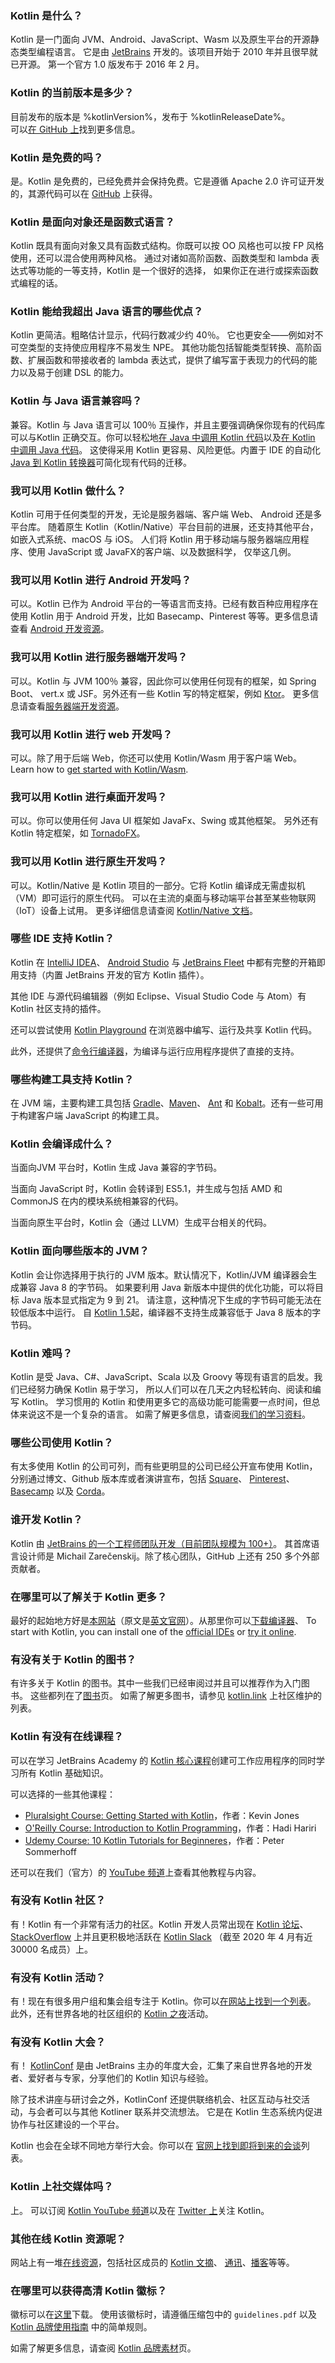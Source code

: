 [//]: # (title: FAQ)
[//]: # (description: Kotlin is a concise multiplatform programming language developed by JetBrains.)

### Kotlin 是什么？

Kotlin 是一门面向 JVM、Android、JavaScript、Wasm 以及原生平台的开源静态类型编程语言。 
它是由 [JetBrains](https://www.jetbrains.com) 开发的。该项目开始于 2010 年并且很早就已开源。
第一个官方 1.0 版发布于 2016 年 2 月。 

### Kotlin 的当前版本是多少？

目前发布的版本是 %kotlinVersion%，发布于 %kotlinReleaseDate%。  
可以[在 GitHub 上](https://github.com/jetbrains/kotlin)找到更多信息。

### Kotlin 是免费的吗？

是。Kotlin 是免费的，已经免费并会保持免费。它是遵循 Apache 2.0 许可证开发的，其源代码<!--
-->可以在 [GitHub](https://github.com/jetbrains/kotlin) 上获得。

### Kotlin 是面向对象还是函数式语言？

Kotlin 既具有面向对象又具有函数式结构。你既可以按 OO 风格也可以按 FP 风格使用，还可以混合使用两种风格。 
通过对诸如高阶函数、函数类型和 lambda 表达式等功能的一等支持，Kotlin 是一个很好的选择，
如果你正在进行或探索函数式编程的话。

### Kotlin 能给我超出 Java 语言的哪些优点？

Kotlin 更简洁。粗略估计显示，代码行数减少约 40％。
它也更安全——例如对不可空类型的支持使应用程序不易发生 NPE。
其他功能包括智能类型转换、高阶函数、扩展函数和带接收者的 lambda 表达式，提供了<!--
-->编写富于表现力的代码的能力以及易于创建 DSL 的能力。
 
### Kotlin 与 Java 语言兼容吗？

兼容。Kotlin 与 Java 语言可以 100％ 互操作，并且主要强调确保你现有的代码库<!--
-->可以与Kotlin 正确交互。你可以轻松地[在 Java 中调用 Kotlin 代码](java-to-kotlin-interop.md)以及[在 Kotlin
中调用 Java 代码](java-interop.md)。 这使得采用 Kotlin 更容易、风险更低。内置于
IDE 的自动化 [Java 到 Kotlin 转换器](mixing-java-kotlin-intellij.md#使用-j2k-将现有-java-文件转换为-kotlin-文件)可简化现有代码的迁移。

### 我可以用 Kotlin 做什么？

Kotlin 可用于任何类型的开发，无论是服务器端、客户端 Web、 Android 还是多平台库。
随着原生 Kotlin（Kotlin/Native）平台目前的进展，还支持其他平台，如嵌入式系统、macOS 与 iOS。
人们将 Kotlin 用于移动端与服务器端应用程序、使用 JavaScript 或 JavaFX的客户端、以及数据科学，
仅举这几例。

### 我可以用 Kotlin 进行 Android 开发吗？

可以。Kotlin 已作为 Android 平台的一等语言而支持。已经有数百种应用程序在使用 Kotlin
用于 Android 开发，比如 Basecamp、Pinterest 等等。更多信息请查看 [Android 开发资源](android-overview.md)。

### 我可以用 Kotlin 进行服务器端开发吗？

可以。Kotlin 与 JVM 100％ 兼容，因此你可以使用任何现有的框架，如 Spring Boot、
vert.x 或 JSF。另外还有一些 Kotlin 写的特定框架，例如 [Ktor](https://ktor.kotlincn.net)。
更多信息请查看[服务器端开发资源](server-overview.md)。

### 我可以用 Kotlin 进行 web 开发吗？

可以。除了用于后端 Web，你还可以使用 Kotlin/Wasm 用于客户端 Web。 Learn how to [get started with Kotlin/Wasm](wasm-get-started.md).

### 我可以用 Kotlin 进行桌面开发吗？

可以。你可以使用任何 Java UI 框架如 JavaFx、Swing 或其他框架。
另外还有 Kotlin 特定框架，如 [TornadoFX](https://github.com/edvin/tornadofx)。

### 我可以用 Kotlin 进行原生开发吗？

可以。Kotlin/Native 是 Kotlin 项目的一部分。它将 Kotlin 编译成无需虚拟机（VM）即可运行的原生代码。
可以在主流的桌面与移动端平台甚至某些物联网（IoT）设备上试用。
更多详细信息请查阅 [Kotlin/Native 文档](native-overview.md)。

### 哪些 IDE 支持 Kotlin？

Kotlin 在 [IntelliJ IDEA](https://www.jetbrains.com/idea/download/)、
[Android Studio](https://developer.android.com/kotlin/get-started) 与 [JetBrains Fleet](https://www.jetbrains.com/help/fleet/getting-started-with-kotlin-in-fleet.html)
中都有完整的开箱即用支持（内置 JetBrains 开发的官方 Kotlin 插件）。

其他 IDE 与源代码编辑器（例如 Eclipse、Visual Studio Code 与 Atom）有 Kotlin 社区支持的插件。

还可以尝试使用 [Kotlin Playground](https://play.kotlinlang.org) 在浏览器中编写、运行及共享
Kotlin 代码。

此外，还提供了[命令行编译器](command-line.md)，为编译与运行应用程序提供了直接的支持。
  
### 哪些构建工具支持 Kotlin？

在 JVM 端，主要构建工具包括 [Gradle](gradle.md)、[Maven](maven.md)、
[Ant](ant.md) 和 [Kobalt](https://beust.com/kobalt/home/index.html)。还有一些可用于构建客户端
JavaScript 的构建工具。

### Kotlin 会编译成什么？

当面向JVM 平台时，Kotlin 生成 Java 兼容的字节码。

当面向 JavaScript 时，Kotlin 会转译到 ES5.1，并生成与<!--
-->包括 AMD 和 CommonJS 在内的模块系统相兼容的代码。

当面向原生平台时，Kotlin 会（通过 LLVM）生成平台相关的代码。 

### Kotlin 面向哪些版本的 JVM？

Kotlin 会让你选择用于执行的 JVM 版本。默认情况下，Kotlin/JVM 编译器会生成兼容 Java 8 的字节码。
如果要利用 Java 新版本中提供的优化功能，可以将目标 Java
版本显式指定为 9 到 21。 请注意，这种情况下生成的字节码可能无法在较低版本中运行。
自 [Kotlin 1.5](whatsnew15.md#新的默认-jvm-目标-1-8)起，编译器不支持生成兼容低于 Java 8 版本的字节码。

### Kotlin 难吗？

Kotlin 是受 Java、C#、JavaScript、Scala 以及 Groovy 等现有语言的启发。我们已经努力确保
Kotlin 易于学习，
所以人们可以在几天之内轻松转向、阅读和编写 Kotlin。 
学习惯用的 Kotlin 和使用更多它的高级功能可能需要一点时间，但总体来说这不是一个复杂的语言。 
如需了解更多信息，请查阅[我们的学习资料](learning-materials-overview.md)。
 
### 哪些公司使用 Kotlin？
 
有太多使用 Kotlin 的公司可列，而有些更明显的公司已经公开宣布使用
Kotlin，分别通过博文、Github 版本库或者演讲宣布，包括
[Square](https://medium.com/square-corner-blog/square-open-source-loves-kotlin-c57c21710a17)、 [Pinterest](https://www.youtube.com/watch?v=mDpnc45WwlI)、
[Basecamp](https://signalvnoise.com/svn3/using-kotlin-to-make-android-apis-fun-again/) 以及 [Corda](https://corda.net/blog/kotlin/)。
 
### 谁开发 Kotlin？

Kotlin 由 [JetBrains 的一个工程师团队开发（目前团队规模为 100+）](https://www.jetbrains.com/)。
其首席语言设计师是 Michail Zarečenskij。除了核心团队，GitHub 上还有 250 多个外部贡献者。

### 在哪里可以了解关于 Kotlin 更多？

最好的起始地方好是[本网站](https://www.kotlincn.net)（原文是[英文官网](https://kotlinlang.org)）。从那里你可以[下载编译器](command-line.md)、
To start with Kotlin, you can install one of the [official IDEs](kotlin-ide.md) or [try it online](https://play.kotlinlang.org).

### 有没有关于 Kotlin 的图书？

有许多关于 Kotlin 的图书。其中一些我们已经审阅过并且可以推荐作为入门图书。 这些都列在了<!--
-->[图书](books.md)页。 如需了解更多图书，请参见 [kotlin.link](https://kotlin.link/) 上社区维护的列表。 

### Kotlin 有没有在线课程？

可以在学习 JetBrains Academy 的 [Kotlin 核心课程](https://hyperskill.org/tracks?category=4&utm_source=jbkotlin_hs&utm_medium=referral&utm_campaign=kotlinlang-docs&utm_content=button_1&utm_term=22.03.23)创建可工作应用程序的同时学习所有 Kotlin 基础知识。

可以选择的一些其他课程：
* [Pluralsight Course: Getting Started with Kotlin](https://www.pluralsight.com/courses/kotlin-getting-started)，作者：Kevin Jones
* [O'Reilly Course: Introduction to Kotlin Programming](https://www.oreilly.com/library/view/introduction-to-kotlin/9781491964125/)，作者：Hadi Hariri
* [Udemy Course: 10 Kotlin Tutorials for Beginneres](https://petersommerhoff.com/dev/kotlin/kotlin-beginner-tutorial/)，作者：Peter Sommerhoff

还可以在我们（官方）的 [YouTube 频道](https://www.youtube.com/c/Kotlin)上查看其他教程与内容。

### 有没有 Kotlin 社区？

有！Kotlin 有一个非常有活力的社区。Kotlin 开发人员常出现在 [Kotlin 论坛](https://discuss.kotlinlang.org)、
[StackOverflow](https://stackoverflow.com/questions/tagged/kotlin) 上并且更积极地活跃在 [Kotlin Slack](https://slack.kotlinlang.org)
（截至 2020 年 4 月有近 30000 名成员）上。

### 有没有 Kotlin 活动？
 
有！现在有很多用户组和集会组专注于 Kotlin。你可以[在网站上找到一个列表](https://kotlinlang.org/user-groups/user-group-list.html)。
此外，还有世界各地的社区组织的 [Kotlin 之夜](https://kotlinlang.org/community/events.html)活动。

### 有没有 Kotlin 大会？

有！ [KotlinConf](https://kotlinconf.com/) 是由 JetBrains 主办的年度大会，汇集了来自世界各地的开发者、爱好者<!-- 
-->与专家，分享他们的 Kotlin 知识与经验。

除了技术讲座与研讨会之外，KotlinConf 还提供联络机会、社区互动<!-- 
-->与社交活动，与会者可以与其他 Kotliner 联系并交流想法。
它是在 Kotlin 生态系统内促进协作与社区建设的一个平台。

Kotlin 也会在全球不同地方举行大会。你可以在
[官网上找到即将到来的会谈](https://kotlinlang.org/community/talks.html?time=upcoming)列表。

### Kotlin 上社交媒体吗？

上。
可以订阅 [Kotlin YouTube 频道](https://www.youtube.com/c/Kotlin)以及在 [Twitter 上](https://twitter.com/kotlin)关注 Kotlin。

### 其他在线 Kotlin 资源呢？

网站上有一堆[在线资源](https://kotlinlang.org/community/)，包括社区成员的 [Kotlin 文摘](https://kotlin.link)、
[通讯](http://kotlinweekly.net)、[播客](https://talkingkotlin.com)等等。

### 在哪里可以获得高清 Kotlin 徽标？

徽标可以在[这里](https://resources.jetbrains.com/storage/products/kotlin/docs/kotlin_logos.zip)下载。
使用该徽标时，请遵循压缩包中的 `guidelines.pdf` 以及 [Kotlin 品牌使用指南](https://kotlinfoundation.org/guidelines/) 中的简单规则。

如需了解更多信息，请查阅 [Kotlin 品牌素材](kotlin-brand-assets.md)页。